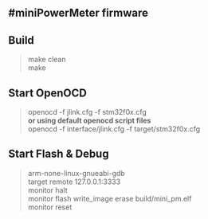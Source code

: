#miniPowerMeter firmware
---

## Build
> make clean</br>
> make</br>

## Start OpenOCD
> openocd -f jlink.cfg -f stm32f0x.cfg</br>
__or using default openocd script files__</br>
> openocd -f interface/jlink.cfg -f target/stm32f0x.cfg</br>

## Start Flash & Debug
> arm-none-linux-gnueabi-gdb</br>
> target remote 127.0.0.1:3333</br>
> monitor halt</br>
> monitor flash write_image erase build/mini_pm.elf</br>
> monitor reset</br>


